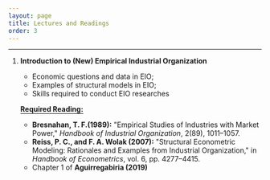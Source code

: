 ```yaml
---
layout: page
title: Lectures and Readings
order: 3
---
```

***

1. **Introduction to (New) Empirical Industrial Organization**  
    * Economic questions and data in EIO;  
    * Examples of structural models in EIO;  
    * Skills required to conduct EIO researches

    <span style="border-bottom:1.5px solid">**Required Reading:** </span>  
     - **Bresnahan, T. F.(1989):** "Empirical Studies of Industries with Market Power," *Handbook of Industrial Organization*, 2(89), 1011–1057.  
     - **Reiss, P. C., and F. A. Wolak (2007):** "Structural Econometric Modeling: Rationales and Examples from Industrial Organization," in *Handbook of Econometrics*, vol. 6, pp. 4277–4415.  
     - Chapter 1 of **Aguirregabiria (2019)**

